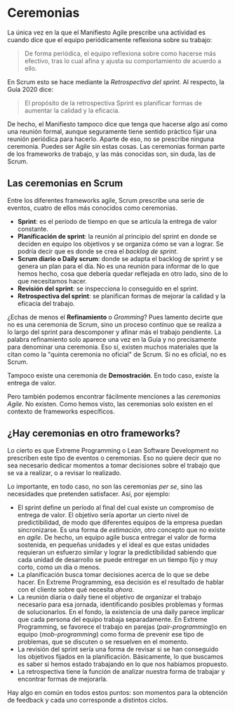 # Ceremonias

La única vez en la que el Manifiesto Agile prescribe una actividad es cuando dice que el equipo periódicamente reflexiona sobre su trabajo:

> De forma periódica, el equipo reflexiona sobre como hacerse más efectivo, tras lo cual afina y ajusta su comportamiento de acuerdo a ello.

En Scrum esto se hace mediante la _Retrospectiva del sprint_. Al respecto, la Guía 2020 dice:

> El propósito de la retrospectiva Sprint es planificar formas de aumentar la calidad y la eficacia.

De hecho, el Manifiesto tampoco dice que tenga que hacerse algo así como una reunión formal, aunque seguramente tiene sentido práctico fijar una reunión periódica para hacerlo. Aparte de eso, no se prescribe ninguna ceremonia. Puedes ser Agile sin estas cosas. Las ceremonias forman parte de los frameworks de trabajo, y las más conocidas son, sin duda, las de Scrum.

## Las ceremonias en Scrum

Entre los diferentes frameworks agile, Scrum prescribe una serie de eventos, cuatro de ellos más conocidos como ceremonias.

* **Sprint**: es el período de tiempo en que se articula la entrega de valor constante.
* **Planificación de sprint**: la reunión al principio del sprint en donde se deciden en equipo los objetivos y se organiza cómo se van a lograr. Se podría decir que es donde se crea el _backlog de sprint_.
* **Scrum diario o Daily scrum**: donde se adapta el backlog de sprint y se genera un plan para el día. No es una reunión para informar de lo que hemos hecho, cosa que debería quedar reflejada en otro lado, sino de lo que necesitamos hacer.
* **Revisión del sprint**: se inspecciona lo conseguido en el sprint.
* **Retrospectiva del sprint**: se planifican formas de mejorar la calidad y la eficacia del trabajo.

¿Echas de menos el **Refinamiento** o _Gromming_? Pues lamento decirte que no es una ceremonia de Scrum, sino un proceso contínuo que se realiza a lo largo del sprint para descomponer y afinar más el trabajo pendiente. La palabra refinamiento solo aparece una vez en la Guía y no precisamente para denominar una ceremonia. Eso sí, existen muchos materiales que la citan como la "quinta ceremonia no oficial" de Scrum. Si no es oficial, no es Scrum.

Tampoco existe una ceremonia de **Demostración**. En todo caso, existe la entrega de valor.

Pero también podemos encontrar fácilmente menciones a las _ceremonias Agile_. No existen. Como hemos visto, las ceremonias solo existen en el contexto de frameworks específicos.

## ¿Hay ceremonias en otro frameworks?

Lo cierto es que Extreme Programming o Lean Software Development no prescriben este tipo de eventos o ceremonias. Eso no quiere decir que no sea necesario dedicar momentos a tomar decisiones sobre el trabajo que se va a realizar, o a revisar lo realizado.

Lo importante, en todo caso, no son las ceremonias _per se_, sino las necesidades que pretenden satisfacer. Así, por ejemplo:

* El sprint define un período al final del cual existe un compromiso de entrega de valor. El objetivo sería aportar un cierto nivel de predictibilidad, de modo que diferentes equipos de la empresa puedan sincronizarse. Es una forma de _estimación_, otro concepto que no existe en _agile_. De hecho, un equipo agile busca entregar el valor de forma sostenida, en pequeñas unidades y el ideal es que estas unidades requieran un esfuerzo similar y lograr la predictibilidad sabiendo que cada unidad de desarrollo se puede entregar en un tiempo fijo y muy corto, como un día o menos.
* La planificación busca tomar decisiones acerca de lo que se debe hacer. En Extreme Programming, esa decisión es el resultado de hablar con el cliente sobre qué necesita _ahora_.
* La reunión diaria o daily tiene el objetivo de organizar el trabajo necesario para esa jornada, identificando posibles problemas y formas de solucionarlos. En el fondo, la existencia de una daily parece implicar que cada persona del equipo trabaja separadamente. En Extreme Programming, se favorece el trabajo en parejas (_pair-programming_)o en equipo (_mob-programming_) como forma de prevenir ese tipo de problemas, que se discuten o se resuelven en el momento.
* La revisión del sprint sería una forma de revisar si se han conseguido los objetivos fijados en la planificación. Básicamente, lo que buscamos es saber si hemos estado trabajando en lo que nos habíamos propuesto.
* La retrospectiva tiene la función de analizar nuestra forma de trabajar y encontrar formas de mejorarla. 

Hay algo en común en todos estos puntos: son momentos para la obtención de feedback y cada uno corresponde a distintos ciclos.


